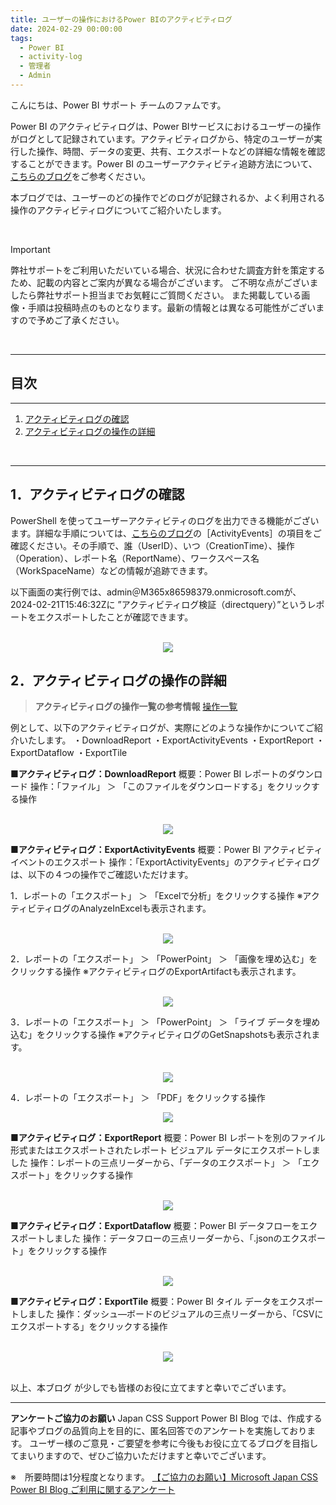 ```yaml
---
title: ユーザーの操作におけるPower BIのアクティビティログ
date: 2024-02-29 00:00:00 
tags:
  - Power BI
  - activity-log
  - 管理者
  - Admin
---
```



こんにちは、Power BI サポート チームのファムです。

Power BI のアクティビティログは、Power BIサービスにおけるユーザーの操作がログとして記録されています。アクティビティログから、特定のユーザーが実行した操作、時間、データの変更、共有、エクスポートなどの詳細な情報を確認することができます。Power BI のユーザーアクティビティ追跡方法について、[こちらのブログ](https://jpbap-sqlbi.github.io/blog/powerbi/pbi_activity_log_usage_metrics/)をご参考ください。

本ブログでは、ユーザーのどの操作でどのログが記録されるか、よく利用される操作のアクティビティログについてご紹介いたします。

<!-- more -->

</br>

> [!IMPORTANT]
> 弊社サポートをご利用いただいている場合、状況に合わせた調査方針を策定するため、記載の内容とご案内が異なる場合がございます。
> ご不明な点がございましたら弊社サポート担当までお気軽にご質問ください。
> また掲載している画像・手順は投稿時点のものとなります。最新の情報とは異なる可能性がございますので予めご了承ください。

</br>

---
## 目次
---
1. [アクティビティログの確認](#1．アクティビティログの確認)
2. [アクティビティログの操作の詳細](#2．アクティビティログの操作の詳細)

</br>

---

## 1．アクティビティログの確認
PowerShell を使ってユーザーアクティビティのログを出力できる機能がございます。詳細な手順については、[こちらのブログ](https://jpbap-sqlbi.github.io/blog/powerbi/pbi_activity_log_usage_metrics/)の［ActivityEvents］の項目をご確認ください。その手順で、誰（UserID）、いつ（CreationTime）、操作（Operation）、レポート名（ReportName）、ワークスペース名（WorkSpaceName）などの情報が追跡できます。

以下画面の実行例では、admin＠M365x86598379.onmicrosoft.comが、2024-02-21T15:46:32Zに ”アクティビティログ検証（directquery）”というレポートをエクスポートしたことが確認できます。


</br>

<div align="center">
<img src="pic1.png">
</div>


## 2．アクティビティログの操作の詳細

> **アクティビティログの操作一覧の参考情報**
>  [操作一覧](https://learn.microsoft.com/ja-jp/fabric/admin/operation-list)


例として、以下のアクティビティログが、実際にどのような操作かについてご紹介いたします。
・DownloadReport
・ExportActivityEvents
・ExportReport
・ExportDataflow
・ExportTile

**■アクティビティログ：DownloadReport**
概要：Power BI レポートのダウンロード
操作：「ファイル」 ＞ 「このファイルをダウンロードする」をクリックする操作 

</br>

<div align="center">
<img src="pic2.png">
</div>


**■アクティビティログ：ExportActivityEvents**
概要：Power BI アクティビティ イベントのエクスポート
操作：「ExportActivityEvents」のアクティビティログは、以下の４つの操作でご確認いただけます。

1．レポートの「エクスポート」 ＞ 「Excelで分析」をクリックする操作
※アクティビティログのAnalyzeInExcelも表示されます。

</br>

<div align="center">
<img src="pic3.png">
</div>


2．レポートの「エクスポート」 ＞ 「PowerPoint」 ＞ 「画像を埋め込む」をクリックする操作
※アクティビティログのExportArtifactも表示されます。

</br>

<div align="center">
<img src="pic4.png">
</div>


3．レポートの「エクスポート」 ＞ 「PowerPoint」 ＞ 「ライブ データを埋め込む」をクリックする操作
※アクティビティログのGetSnapshotsも表示されます。

</br>

<div align="center">
<img src="pic5.png">
</div>


4．レポートの「エクスポート」 ＞ 「PDF」をクリックする操作
</br>

<div align="center">
<img src="pic6.png">
</div>

**■アクティビティログ：ExportReport**
概要：Power BI レポートを別のファイル形式またはエクスポートされたレポート ビジュアル データにエクスポートしました
操作：レポートの三点リーダーから、「データのエクスポート」 ＞ 「エクスポート」をクリックする操作

</br>

<div align="center">
<img src="pic7.png">
</div>


**■アクティビティログ：ExportDataflow**
概要：Power BI データフローをエクスポートしました
操作：データフローの三点リーダーから、「.jsonのエクスポート」をクリックする操作

</br>

<div align="center">
<img src="pic8.png">
</div>


**■アクティビティログ：ExportTile**
概要：Power BI タイル データをエクスポートしました
操作：ダッシュ―ボードのビジュアルの三点リーダーから、「CSVにエクスポートする」をクリックする操作

</br>

<div align="center">
<img src="pic9.png">
</div>

</br>


以上、本ブログ が少しでも皆様のお役に立てますと幸いでございます。


---

**アンケートご協力のお願い**
Japan CSS Support Power BI Blog では、作成する記事やブログの品質向上を目的に、匿名回答でのアンケートを実施しております。
ユーザー様のご意見・ご要望を参考に今後もお役に立てるブログを目指してまいりますので、ぜひご協力いただけますと幸いでございます。 

※　所要時間は1分程度となります。
[【ご協力のお願い】Microsoft Japan CSS Power BI Blog ご利用に関するアンケート](https://jpbap-sqlbi.github.io/blog/powerbi/pbi_blogsurvey2022/)
